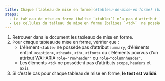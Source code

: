 ```yaml
---
title: Chaque [tableau de mise en forme](#tableau-de-mise-en-forme) (balise `<table>`) vérifie-t-il ces conditions ?
steps:
  - Le tableau de mise en forme (balise `<table>`) n’a pas d’attribut `summary` (sinon vide) et ne contient pas de balises `<caption>`, `<th>`, `<thead>`, `<tfoot>` ou de balises ayant un attribut WAI-ARIA `role="rowheader"`, `role="columnheader"`.
  - Les cellules du tableau de mise en forme (balises `<td>`) ne possèdent pas d’attributs `scope`, `headers` et `axis`.
---
```


1. Retrouver dans le document les tableaux de mise en forme.
2. Pour chaque tableau de mise en forme, vérifier que :
   - L’élément `<table>` ne possède pas d’attribut `summary`, d’éléments enfant `<caption>`, `<thead>`, `<th>`, `<tfoot>` ou d’éléments pourvus d’un attribut WAI-ARIA `role="rowheader"` ou `role="columnheader"`.
   - Les éléments `<td>` ne possèdent pas d’attributs `scope`, `headers` et `axis`.
3. Si c’est le cas pour chaque tableau de mise en forme, **le test est validé**.
